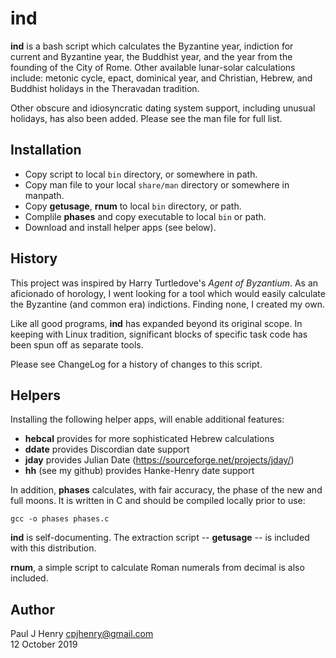 ind
===

**ind** is a bash script which calculates the Byzantine year, indiction for
current and Byzantine year, the Buddhist year, and the year from the
founding of the City of Rome. Other available lunar-solar calculations
include: metonic cycle, epact, dominical year, and Christian, Hebrew, and
Buddhist holidays in the Theravadan tradition.

Other obscure and idiosyncratic dating system support, including unusual
holidays, has also been added. Please see the man file for full list.

## Installation
- Copy script to local `bin` directory, or somewhere in path.
- Copy man file to your local `share/man` directory or somewhere in manpath.
- Copy **getusage**, **rnum** to local `bin` directory, or path.
- Complile **phases** and copy executable to local `bin` or path.
- Download and install helper apps (see below).

## History
This project was inspired by Harry Turtledove's _Agent of Byzantium_. As an
aficionado of horology, I went looking for a tool which would easily
calculate the Byzantine (and common era) indictions. Finding none, I created
my own.

Like all good programs, **ind** has expanded beyond its original scope. In
keeping with Linux tradition, significant blocks of specific task code has been
spun off as separate tools.

Please see ChangeLog for a history of changes to this script.

## Helpers
Installing the following helper apps, will enable additional features:

- **hebcal** provides for more sophisticated Hebrew calculations
- **ddate** provides Discordian date support
- **jday** provides Julian Date (https://sourceforge.net/projects/jday/)
- **hh** (see my github) provides Hanke-Henry date support

In addition, **phases** calculates, with fair accuracy, the phase of the new
and full moons. It is written in C and should be compiled locally prior to
use:

	gcc -o phases phases.c

**ind** is self-documenting. The extraction script -- **getusage** -- is
included with this distribution.

**rnum**, a simple script to calculate Roman numerals from decimal is
also included.

## Author
Paul J Henry <cpjhenry@gmail.com>  
12 October 2019
